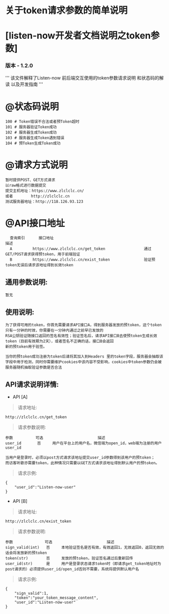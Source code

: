 # 关于token请求参数的简单说明

[listen-now开发者文档说明之token参数]
=======================
### 版本 - 1.2.0
'''
该文件解释了Listen-now 前后端交互使用的token参数请求说明
和状态码的解读
以及开发指南
'''

# @状态码说明
```
100 # Token错误不合法或者预Token超时
101 # 服务器验证Token成功
102 # 服务器生成Token成功
103 # 服务器生成Token遇到错误
104 # 预Token生成Token成功

```

# @请求方式说明
```
暂时提供POST、GET方式请求
以raw格式进行数据提交
提交主机地址：https://www.zlclclc.cn/
或者        http://zlclclc.cn
测试服务器地址：http://118.126.93.123
```

# @API接口地址
```
  查询索引      接口地址                                                  描述
  A         https://www.zlclclc.cn/get_token                 通过GET/POST请求获得预token，用于前端验证
  B         https://www.zlclclc.cn/exist_token               验证预token无误后请求该地址得到长效token

```
通用参数说明:
-----------
```
暂无

```

使用说明:
-----------
```
为了获得可用的token，你首先需要请求API接口A，得到服务器发放的预token，这个token只有一分钟的时效，你需要在一分钟内通过之前早已发放的
RSA公钥验证随接口返回的签名有效性；验证签名后，请求API接口B去使预token生成长效token（目前有效期为2天），或者签名不正确的话，接口B会返回
新的预token用于验签。

当你的预token成功注册为token后请将其加入到Headers 里的token字段，服务器会抽取该字段中用于检测，同时你需要维护cookies中该内容不受影响，cookies中token参数仍会被服务器随机抽取验证参数是否合法

```

API请求说明详情:
--------------

* API [A]
>请求地址:
```
http://zlclclc.cn/get_token
```
>请求参数说明:
```
参数          可选                        描述
user_id       否     用户在平台上的用户名，微信端为open_id，web端为注册的用户user_id

当用户是登录时，必须以post方式请求该地址提交user_id参数得到该用户的预token；
而访客听歌亦需要token，此种情况只需要以GET方式请求该地址得到默认用户的预token。

```
>请求示例:
```
{
    "user_id":"Listen-now-user"
}
```

* API [B]
>请求地址:
```
http://zlclclc.cn/exist_token
```
>请求参数说明:
```
参数              可选                        描述
sign_valid(int)   否     本地验证签名是否有效，有效返回1，无效返回0，返回无效的话会将发放新的预token
token(str)        否     发放的预token，验证签名通过后重新回传
user_id(str)      是     用户是登录状态请求token时（即请求get_token地址时为post请求的）必须提供user_id/open_id否则不需要，系统将提供默认用户名

```
>请求示例:
```
{
    "sign_valid":1,
    "token":"your_token_message_content",
    "user_id":"Listen-now-user"
}
```

